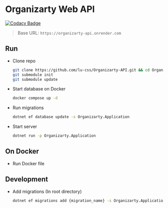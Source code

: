 # Organizarty Web API

[![Codacy Badge](https://app.codacy.com/project/badge/Grade/65c999e56e1246df9c5bae56f4206ebe)](https://app.codacy.com/gh/Star-End-Systems/Organizarty-API/dashboard?utm_source=gh&utm_medium=referral&utm_content=&utm_campaign=Badge_grade)

> Base URL: `https://organizarty-api.onrender.com`

## Run

- Clone repo
    ```sh
    git clone https://github.com/lu-css/Organizarty-API.git && cd Organizarty-API
    git submodule init
    git submodule update
    ```

- Start database on Docker
    ```sh
    docker compose up -d 
    ```

- Run migrations
    ```sh
    dotnet ef database update -s Organizarty.Application
    ```

- Start server
    ```sh
    dotnet run -p Organizarty.Application
    ```

## On Docker
- Run Docker file

## Development

- Add migrations (In root directory)

    ```sh
    dotnet ef migrations add {migration_name} -s Organizarty.Application -p Organizarty.Infra
    ```


